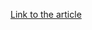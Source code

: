 [Link to the article](https://www.malwarebytes.com/blog/news/2025/01/us-cyber-trust-mark-logo-for-smart-devices-is-coming)
